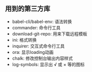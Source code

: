 

## 用到的第三方库

+ babel-cli/babel-env: 语法转换
+ commander: 命令行工具
+ download-git-repo: 用来下载远程模板
+ ini: 格式转换
+ inquirer: 交互式命令行工具
+ ora: 显示loading动画
+ chalk: 修改控制台输出内容样式
+ log-symbols: 显示出 √ 或 × 等的图标
